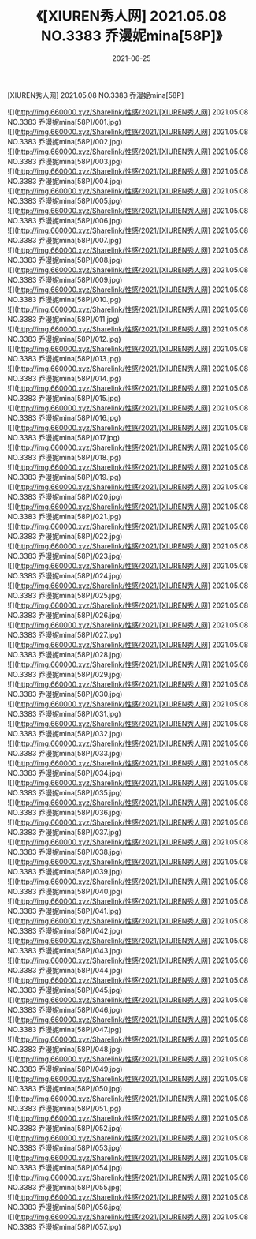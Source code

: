 ﻿---
layout: post
title:  《[XIUREN秀人网] 2021.05.08 NO.3383 乔漫妮mina[58P]》
date:   2021-06-25
img: http://img.660000.xyz/Sharelink/性感/2021/[XIUREN秀人网] 2021.05.08 NO.3383 乔漫妮mina[58P]/000.jpg
categories: [美女, 清纯, 唯美]
---

[XIUREN秀人网] 2021.05.08 NO.3383 乔漫妮mina[58P]

  ![](http://img.660000.xyz/Sharelink/性感/2021/[XIUREN秀人网] 2021.05.08 NO.3383 乔漫妮mina[58P]/001.jpg) <br> ![](http://img.660000.xyz/Sharelink/性感/2021/[XIUREN秀人网] 2021.05.08 NO.3383 乔漫妮mina[58P]/002.jpg) <br> ![](http://img.660000.xyz/Sharelink/性感/2021/[XIUREN秀人网] 2021.05.08 NO.3383 乔漫妮mina[58P]/003.jpg) <br> ![](http://img.660000.xyz/Sharelink/性感/2021/[XIUREN秀人网] 2021.05.08 NO.3383 乔漫妮mina[58P]/004.jpg) <br> ![](http://img.660000.xyz/Sharelink/性感/2021/[XIUREN秀人网] 2021.05.08 NO.3383 乔漫妮mina[58P]/005.jpg) <br> ![](http://img.660000.xyz/Sharelink/性感/2021/[XIUREN秀人网] 2021.05.08 NO.3383 乔漫妮mina[58P]/006.jpg) <br> ![](http://img.660000.xyz/Sharelink/性感/2021/[XIUREN秀人网] 2021.05.08 NO.3383 乔漫妮mina[58P]/007.jpg) <br> ![](http://img.660000.xyz/Sharelink/性感/2021/[XIUREN秀人网] 2021.05.08 NO.3383 乔漫妮mina[58P]/008.jpg) <br> ![](http://img.660000.xyz/Sharelink/性感/2021/[XIUREN秀人网] 2021.05.08 NO.3383 乔漫妮mina[58P]/009.jpg) <br> ![](http://img.660000.xyz/Sharelink/性感/2021/[XIUREN秀人网] 2021.05.08 NO.3383 乔漫妮mina[58P]/010.jpg) <br> ![](http://img.660000.xyz/Sharelink/性感/2021/[XIUREN秀人网] 2021.05.08 NO.3383 乔漫妮mina[58P]/011.jpg) <br> ![](http://img.660000.xyz/Sharelink/性感/2021/[XIUREN秀人网] 2021.05.08 NO.3383 乔漫妮mina[58P]/012.jpg) <br> ![](http://img.660000.xyz/Sharelink/性感/2021/[XIUREN秀人网] 2021.05.08 NO.3383 乔漫妮mina[58P]/013.jpg) <br> ![](http://img.660000.xyz/Sharelink/性感/2021/[XIUREN秀人网] 2021.05.08 NO.3383 乔漫妮mina[58P]/014.jpg) <br> ![](http://img.660000.xyz/Sharelink/性感/2021/[XIUREN秀人网] 2021.05.08 NO.3383 乔漫妮mina[58P]/015.jpg) <br> ![](http://img.660000.xyz/Sharelink/性感/2021/[XIUREN秀人网] 2021.05.08 NO.3383 乔漫妮mina[58P]/016.jpg) <br> ![](http://img.660000.xyz/Sharelink/性感/2021/[XIUREN秀人网] 2021.05.08 NO.3383 乔漫妮mina[58P]/017.jpg) <br> ![](http://img.660000.xyz/Sharelink/性感/2021/[XIUREN秀人网] 2021.05.08 NO.3383 乔漫妮mina[58P]/018.jpg) <br> ![](http://img.660000.xyz/Sharelink/性感/2021/[XIUREN秀人网] 2021.05.08 NO.3383 乔漫妮mina[58P]/019.jpg) <br> ![](http://img.660000.xyz/Sharelink/性感/2021/[XIUREN秀人网] 2021.05.08 NO.3383 乔漫妮mina[58P]/020.jpg) <br> ![](http://img.660000.xyz/Sharelink/性感/2021/[XIUREN秀人网] 2021.05.08 NO.3383 乔漫妮mina[58P]/021.jpg) <br> ![](http://img.660000.xyz/Sharelink/性感/2021/[XIUREN秀人网] 2021.05.08 NO.3383 乔漫妮mina[58P]/022.jpg) <br> ![](http://img.660000.xyz/Sharelink/性感/2021/[XIUREN秀人网] 2021.05.08 NO.3383 乔漫妮mina[58P]/023.jpg) <br> ![](http://img.660000.xyz/Sharelink/性感/2021/[XIUREN秀人网] 2021.05.08 NO.3383 乔漫妮mina[58P]/024.jpg) <br> ![](http://img.660000.xyz/Sharelink/性感/2021/[XIUREN秀人网] 2021.05.08 NO.3383 乔漫妮mina[58P]/025.jpg) <br> ![](http://img.660000.xyz/Sharelink/性感/2021/[XIUREN秀人网] 2021.05.08 NO.3383 乔漫妮mina[58P]/026.jpg) <br> ![](http://img.660000.xyz/Sharelink/性感/2021/[XIUREN秀人网] 2021.05.08 NO.3383 乔漫妮mina[58P]/027.jpg) <br> ![](http://img.660000.xyz/Sharelink/性感/2021/[XIUREN秀人网] 2021.05.08 NO.3383 乔漫妮mina[58P]/028.jpg) <br> ![](http://img.660000.xyz/Sharelink/性感/2021/[XIUREN秀人网] 2021.05.08 NO.3383 乔漫妮mina[58P]/029.jpg) <br> ![](http://img.660000.xyz/Sharelink/性感/2021/[XIUREN秀人网] 2021.05.08 NO.3383 乔漫妮mina[58P]/030.jpg) <br> ![](http://img.660000.xyz/Sharelink/性感/2021/[XIUREN秀人网] 2021.05.08 NO.3383 乔漫妮mina[58P]/031.jpg) <br> ![](http://img.660000.xyz/Sharelink/性感/2021/[XIUREN秀人网] 2021.05.08 NO.3383 乔漫妮mina[58P]/032.jpg) <br> ![](http://img.660000.xyz/Sharelink/性感/2021/[XIUREN秀人网] 2021.05.08 NO.3383 乔漫妮mina[58P]/033.jpg) <br> ![](http://img.660000.xyz/Sharelink/性感/2021/[XIUREN秀人网] 2021.05.08 NO.3383 乔漫妮mina[58P]/034.jpg) <br> ![](http://img.660000.xyz/Sharelink/性感/2021/[XIUREN秀人网] 2021.05.08 NO.3383 乔漫妮mina[58P]/035.jpg) <br> ![](http://img.660000.xyz/Sharelink/性感/2021/[XIUREN秀人网] 2021.05.08 NO.3383 乔漫妮mina[58P]/036.jpg) <br> ![](http://img.660000.xyz/Sharelink/性感/2021/[XIUREN秀人网] 2021.05.08 NO.3383 乔漫妮mina[58P]/037.jpg) <br> ![](http://img.660000.xyz/Sharelink/性感/2021/[XIUREN秀人网] 2021.05.08 NO.3383 乔漫妮mina[58P]/038.jpg) <br> ![](http://img.660000.xyz/Sharelink/性感/2021/[XIUREN秀人网] 2021.05.08 NO.3383 乔漫妮mina[58P]/039.jpg) <br> ![](http://img.660000.xyz/Sharelink/性感/2021/[XIUREN秀人网] 2021.05.08 NO.3383 乔漫妮mina[58P]/040.jpg) <br> ![](http://img.660000.xyz/Sharelink/性感/2021/[XIUREN秀人网] 2021.05.08 NO.3383 乔漫妮mina[58P]/041.jpg) <br> ![](http://img.660000.xyz/Sharelink/性感/2021/[XIUREN秀人网] 2021.05.08 NO.3383 乔漫妮mina[58P]/042.jpg) <br> ![](http://img.660000.xyz/Sharelink/性感/2021/[XIUREN秀人网] 2021.05.08 NO.3383 乔漫妮mina[58P]/043.jpg) <br> ![](http://img.660000.xyz/Sharelink/性感/2021/[XIUREN秀人网] 2021.05.08 NO.3383 乔漫妮mina[58P]/044.jpg) <br> ![](http://img.660000.xyz/Sharelink/性感/2021/[XIUREN秀人网] 2021.05.08 NO.3383 乔漫妮mina[58P]/045.jpg) <br> ![](http://img.660000.xyz/Sharelink/性感/2021/[XIUREN秀人网] 2021.05.08 NO.3383 乔漫妮mina[58P]/046.jpg) <br> ![](http://img.660000.xyz/Sharelink/性感/2021/[XIUREN秀人网] 2021.05.08 NO.3383 乔漫妮mina[58P]/047.jpg) <br> ![](http://img.660000.xyz/Sharelink/性感/2021/[XIUREN秀人网] 2021.05.08 NO.3383 乔漫妮mina[58P]/048.jpg) <br> ![](http://img.660000.xyz/Sharelink/性感/2021/[XIUREN秀人网] 2021.05.08 NO.3383 乔漫妮mina[58P]/049.jpg) <br> ![](http://img.660000.xyz/Sharelink/性感/2021/[XIUREN秀人网] 2021.05.08 NO.3383 乔漫妮mina[58P]/050.jpg) <br> ![](http://img.660000.xyz/Sharelink/性感/2021/[XIUREN秀人网] 2021.05.08 NO.3383 乔漫妮mina[58P]/051.jpg) <br> ![](http://img.660000.xyz/Sharelink/性感/2021/[XIUREN秀人网] 2021.05.08 NO.3383 乔漫妮mina[58P]/052.jpg) <br> ![](http://img.660000.xyz/Sharelink/性感/2021/[XIUREN秀人网] 2021.05.08 NO.3383 乔漫妮mina[58P]/053.jpg) <br> ![](http://img.660000.xyz/Sharelink/性感/2021/[XIUREN秀人网] 2021.05.08 NO.3383 乔漫妮mina[58P]/054.jpg) <br> ![](http://img.660000.xyz/Sharelink/性感/2021/[XIUREN秀人网] 2021.05.08 NO.3383 乔漫妮mina[58P]/055.jpg) <br> ![](http://img.660000.xyz/Sharelink/性感/2021/[XIUREN秀人网] 2021.05.08 NO.3383 乔漫妮mina[58P]/056.jpg) <br> ![](http://img.660000.xyz/Sharelink/性感/2021/[XIUREN秀人网] 2021.05.08 NO.3383 乔漫妮mina[58P]/057.jpg) <br>